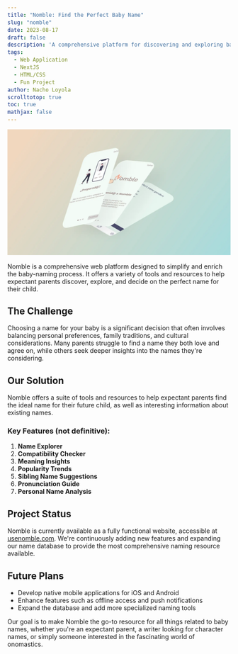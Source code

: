 ```yaml
---
title: "Nomble: Find the Perfect Baby Name"
slug: "nomble"
date: 2023-08-17
draft: false
description: 'A comprehensive platform for discovering and exploring baby names.'
tags:
  - Web Application
  - NextJS
  - HTML/CSS
  - Fun Project
author: Nacho Loyola
scrolltotop: true
toc: true
mathjax: false
---
```


![Nomble logo depicting a stylized baby rattle](Nomble.webp)


Nomble is a comprehensive web platform designed to simplify and enrich the baby-naming process. It offers a variety of tools and resources to help expectant parents discover, explore, and decide on the perfect name for their child.


## The Challenge

Choosing a name for your baby is a significant decision that often involves balancing personal preferences, family traditions, and cultural considerations. Many parents struggle to find a name they both love and agree on, while others seek deeper insights into the names they're considering.

## Our Solution

Nomble offers a suite of tools and resources to help expectant parents find the ideal name for their future child, as well as interesting information about existing names.

### Key Features (not definitive):

1. **Name Explorer**
2. **Compatibility Checker**
3. **Meaning Insights**
4. **Popularity Trends**
5. **Sibling Name Suggestions**
6. **Pronunciation Guide**
7. **Personal Name Analysis**

## Project Status


Nomble is currently available as a fully functional website, accessible at [usenomble.com](https://usenomble.com). We're continuously adding new features and expanding our name database to provide the most comprehensive naming resource available.


## Future Plans

- Develop native mobile applications for iOS and Android
- Enhance features such as offline access and push notifications
- Expand the database and add more specialized naming tools


Our goal is to make Nomble the go-to resource for all things related to baby names, whether you're an expectant parent, a writer looking for character names, or simply someone interested in the fascinating world of onomastics.
